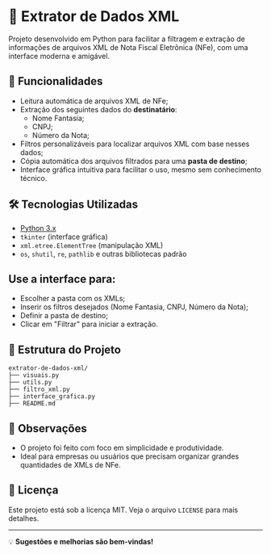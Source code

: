 # 🧾 Extrator de Dados XML

Projeto desenvolvido em Python para facilitar a filtragem e extração de informações de arquivos XML de Nota Fiscal Eletrônica (NFe), com uma interface moderna e amigável.

## 🚀 Funcionalidades

- Leitura automática de arquivos XML de NFe;
- Extração dos seguintes dados do **destinatário**:
  - Nome Fantasia;
  - CNPJ;
  - Número da Nota;
- Filtros personalizáveis para localizar arquivos XML com base nesses dados;
- Cópia automática dos arquivos filtrados para uma **pasta de destino**;
- Interface gráfica intuitiva para facilitar o uso, mesmo sem conhecimento técnico.

## 🛠 Tecnologias Utilizadas

- [Python 3.x](https://www.python.org/)
- `tkinter` (interface gráfica)
- `xml.etree.ElementTree` (manipulação XML)
- `os`, `shutil`, `re`, `pathlib` e outras bibliotecas padrão

## Use a interface para:
   - Escolher a pasta com os XMLs;
   - Inserir os filtros desejados (Nome Fantasia, CNPJ, Número da Nota);
   - Definir a pasta de destino;
   - Clicar em "Filtrar" para iniciar a extração.

## 📁 Estrutura do Projeto

```
extrator-de-dados-xml/
├── visuais.py
├── utils.py
├── filtro_xml.py
├── interface_grafica.py
├── README.md
```

## 📌 Observações

- O projeto foi feito com foco em simplicidade e produtividade.
- Ideal para empresas ou usuários que precisam organizar grandes quantidades de XMLs de NFe.

## 📄 Licença

Este projeto está sob a licença MIT. Veja o arquivo `LICENSE` para mais detalhes.

---

💡 **Sugestões e melhorias são bem-vindas!**
